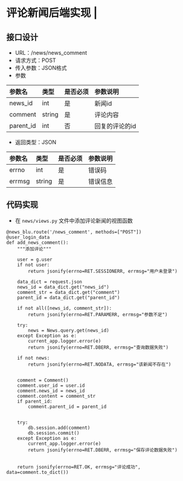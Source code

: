 # 评论新闻后端实现 \|

## 接口设计 <a id="&#x63A5;&#x53E3;&#x8BBE;&#x8BA1;"></a>

* URL：/news/news\_comment
* 请求方式：POST
* 传入参数：JSON格式
* 参数

| 参数名 | 类型 | 是否必须 | 参数说明 |
| :--- | :--- | :--- | :--- |
| news\_id | int | 是 | 新闻id |
| comment | string | 是 | 评论内容 |
| parent\_id | int | 否 | 回复的评论的id |

* 返回类型：JSON

| 参数名 | 类型 | 是否必须 | 参数说明 |
| :--- | :--- | :--- | :--- |
| errno | int | 是 | 错误码 |
| errmsg | string | 是 | 错误信息 |

## 代码实现 <a id="&#x4EE3;&#x7801;&#x5B9E;&#x73B0;"></a>

* 在 `news/views.py` 文件中添加评论新闻的视图函数

```text
@news_blu.route('/news_comment', methods=["POST"])
@user_login_data
def add_news_comment():
    """添加评论"""

    user = g.user
    if not user:
        return jsonify(errno=RET.SESSIONERR, errmsg="用户未登录")
    
    data_dict = request.json
    news_id = data_dict.get("news_id")
    comment_str = data_dict.get("comment")
    parent_id = data_dict.get("parent_id")

    if not all([news_id, comment_str]):
        return jsonify(errno=RET.PARAMERR, errmsg="参数不足")

    try:
        news = News.query.get(news_id)
    except Exception as e:
        current_app.logger.error(e)
        return jsonify(errno=RET.DBERR, errmsg="查询数据失败")

    if not news:
        return jsonify(errno=RET.NODATA, errmsg="该新闻不存在")

    
    comment = Comment()
    comment.user_id = user.id
    comment.news_id = news_id
    comment.content = comment_str
    if parent_id:
        comment.parent_id = parent_id

    
    try:
        db.session.add(comment)
        db.session.commit()
    except Exception as e:
        current_app.logger.error(e)
        return jsonify(errno=RET.DBERR, errmsg="保存评论数据失败")

    
    return jsonify(errno=RET.OK, errmsg="评论成功", data=comment.to_dict())
```


